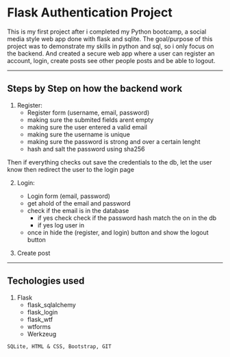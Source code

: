 
# Flask Authentication Project

This is my first project after i completed my Python bootcamp, a social media style web app done with flask and sqlite. The goal/purpose of this project was to demonstrate my skills in python and sql, so i only focus on the backend. And created a secure web app where a user can register an account, login, create posts see other people posts and be able to logout. 

<hr>

## Steps by Step on how the backend work
1. Register: 
    - Register form (username, email, password)
    - making sure the submited fields arent empty 
    - making sure the user entered a valid email
    - making sure the username is unique
    - making sure the password is strong and over a certain lenght
    - hash and salt the password using sha256 

Then if everything checks out save the credentials to the db, let the user know then redirect the user to the login page

2. Login: 
    - Login form (email, password)
    - get ahold of the email and password
    - check if the email is in the database 
        - if yes check check if the password hash match the on in the db
        - if yes log user in
    - once in hide the (register, and login) button and show the logout button



3. Create post

    



<hr>

## Techologies used 
1. Flask
    - flask_sqlalchemy
    - flask_login
    - flask_wtf
    - wtforms
    - Werkzeug

``` SQLite, HTML & CSS, Bootstrap, GIT ```

